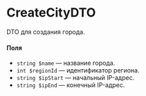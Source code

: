 # CreateCityDTO

DTO для создания города.  

#### Поля

* `string $name` — название города.  
* `int $regionId` — идентификатор региона.  
* `string $ipStart` — начальный IP-адрес.  
* `string $ipEnd` — конечный IP-адрес.  

